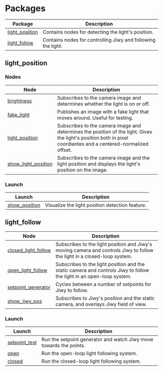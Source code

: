 <!-- description of packages -->
# Packages

<!-- create a table -->

| Package | Description |
| --- | --- |
| [light_position](src/light_position/) | Contains nodes for detecting the light's position. |
| [light_follow](src/light_follow/) | Contains nodes for controlling Jiwy and following the light. |


## light_position


### Nodes

| Node | Description |
| --- | --- |
| [brightness](src/light_position/src/brightness.cpp) | Subscribes to the camera image and determines whether the light is on or off. |
| [fake_light](src/light_position/src/fake_light.cpp) | Publishes an image with a fake light that moves around. Useful for testing. |
| [light_position](src/light_position/src/light_position.cpp) | Subscribes to the camera image and determines the position of the light. Gives the light's position both in pixel coordiantes and a centered-normalized offset. |
| [show_light_position](src/light_position/src/show_light_position.cpp) | Subscribes to the camera image and the light position and displays the light's position on the image. |

### Launch

<!-- add "show_position" -->
| Launch | Description |
| --- | --- |
| [show_position](src/light_position/launch/show_position.yaml) | Visualize the light position detection feature. |


## light_follow

<!-- closed_light_follow, open_light_follow, setpoint_generator, show_jiwy_pos -->
<!-- add these nodes to the table -->
| Node | Description |
| --- | --- |
| [closed_light_follow](src/light_follow/src/closed_light_follow.cpp) | Subscribes to the light position and Jiwy's moving camera and controls Jiwy to follow the light in a closed-loop system. |
| [open_light_follow](src/light_follow/src/open_light_follow.cpp) | Subscribes to the light position and the static camera and controls Jiwy to follow the light in an open-loop system. |
| [setpoint_generator](src/light_follow/src/setpoint_generator.cpp) | Cycles between a number of setpoints for Jiwy to follow. |
| [show_jiwy_pos](src/light_follow/src/show_jiwy_pos.cpp) | Subscribes to Jiwy's position and the static camera, and overlays Jiwy field of view. |

### Launch
<!-- add setpoint_test, open and closed -->
| Launch | Description |
| --- | --- |
| [setpoint_test](src/light_follow/launch/setpoint_test.yaml) | Run the setpoint generator and watch Jiwy move towards the points. |
| [open](src/light_follow/launch/open.yaml) | Run the open-loop light following system. |
| [closed](src/light_follow/launch/closed.yaml) | Run the closed-loop light following system. |

